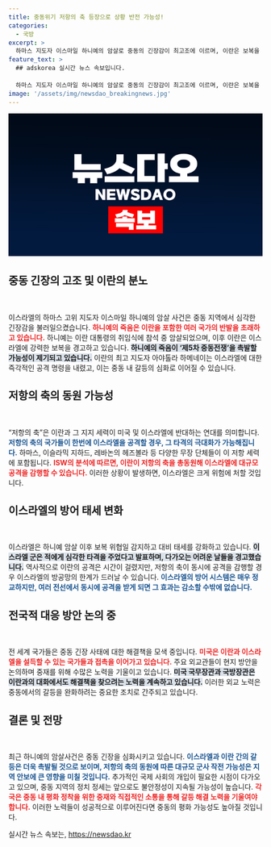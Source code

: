 ```yaml
---
title: 중동위기 저항의 축 등장으로 상황 반전 가능성!
categories:
  - 국방
excerpt: >
  하마스 지도자 이스마일 하니예의 암살로 중동의 긴장감이 최고조에 이르며, 이란은 보복을 선언했습니다. ‘저항의 축’이 단결해 이스라엘을 공격할 경우, 제5차 중동전쟁의 발발 우려가 커지고 있습니다. 이란과 반이스라엘 연대의 움직임에 귀추가 주목됩니다.
feature_text: >
  ## adskorea 실시간 뉴스 속보입니다.

  하마스 지도자 이스마일 하니예의 암살로 중동의 긴장감이 최고조에 이르며, 이란은 보복을 선언했습니다. ‘저항의 축’이 단결해 이스라엘을 공격할 경우, 제5차 중동전쟁의 발발 우려가 커지고 있습니다. 이란과 반이스라엘 연대의 움직임에 귀추가 주목됩니다.
image: '/assets/img/newsdao_breakingnews.jpg'
---
```


<p><img src="/assets/img/newsdao_breakingnews.jpg" alt="adskorea 속보" /></p>

<h2 data-ke-size="size26">중동 긴장의 고조 및 이란의 분노</h2>

<p data-ke-size="size16">&nbsp;</p>

<p>이스라엘의 하마스 고위 지도자 이스마일 하니예의 암살 사건은 중동 지역에서 심각한 긴장감을 불러일으켰습니다. <b><span style="color: #ee2323;">하니예의 죽음은 이란을 포함한 여러 국가의 반발을 초래하고 있습니다.</span></b> 하니예는 이란 대통령의 취임식에 참석 중 암살되었으며, 이후 이란은 이스라엘에 강력한 보복을 경고하고 있습니다. <b><span style="background-color: #21538527;">하니예의 죽음이 ‘제5차 중동전쟁’을 촉발할 가능성이 제기되고 있습니다.</span></b> 이란의 최고 지도자 아야톨라 하메네이는 이스라엘에 대한 즉각적인 공격 명령을 내렸고, 이는 중동 내 갈등의 심화로 이어질 수 있습니다.</p>

<h2 data-ke-size="size26">저항의 축의 동원 가능성</h2>

<p data-ke-size="size16">&nbsp;</p>

<p>“저항의 축”은 이란과 그 지지 세력이 미국 및 이스라엘에 반대하는 연대를 의미합니다. <b><span style="color: #1a5490;">저항의 축의 국가들이 한번에 이스라엘을 공격할 경우, 그 타격의 극대화가 가능해집니다.</span></b> 하마스, 이슬라믹 지하드, 레바논의 헤즈볼라 등 다양한 무장 단체들이 이 저항 세력에 포함됩니다. <b><span style="color: #ee2323;">ISW의 분석에 따르면, 이란이 저항의 축을 총동원해 이스라엘에 대규모 공격을 감행할 수 있습니다.</span></b> 이러한 상황이 발생하면, 이스라엘은 크게 위험에 처할 것입니다.</p>

<h2 data-ke-size="size26">이스라엘의 방어 태세 변화</h2>

<p data-ke-size="size16">&nbsp;</p>

<p>이스라엘은 하니예 암살 이후 보복 위협일 감지하고 대비 태세를 강화하고 있습니다. <b><span style="background-color: #21538527;">이스라엘 군은 적에게 심각한 타격을 주었다고 발표하며, 다가오는 어려운 날들을 경고했습니다.</span></b> 역사적으로 이란의 공격은 시간이 걸렸지만, 저항의 축이 동시에 공격을 감행할 경우 이스라엘의 방공망의 한계가 드러날 수 있습니다. <b><span style="color: #1a5490;">이스라엘의 방어 시스템은 매우 정교하지만, 여러 전선에서 동시에 공격을 받게 되면 그 효과는 감소할 수밖에 없습니다.</span></b></p>

<h2 data-ke-size="size26">전국적 대응 방안 논의 중</h2>

<p data-ke-size="size16">&nbsp;</p>

<p>전 세계 국가들은 중동 긴장 사태에 대한 해결책을 모색 중입니다. <b><span style="color: #ee2323;">미국은 이란과 이스라엘을 설득할 수 있는 국가들과 접촉을 이어가고 있습니다.</span></b> 주요 외교관들이 현지 방안을 논의하며 중재를 위해 수많은 노력을 기울이고 있습니다. <b><span style="background-color: #21538527;">미국 국무장관과 국방장관은 이란과의 대화에서도 해결책을 찾으려는 노력을 계속하고 있습니다.</span></b> 이러한 외교 노력은 중동에서의 갈등을 완화하려는 중요한 조치로 간주되고 있습니다.</p>

<h2 data-ke-size="size26">결론 및 전망</h2>

<p data-ke-size="size16">&nbsp;</p>

<p>최근 하니예의 암살사건은 중동 긴장을 심화시키고 있습니다. <b><span style="color: #1a5490;">이스라엘과 이란 간의 갈등은 더욱 촉발될 것으로 보이며, 저항의 축의 동원에 따른 대규모 군사 작전 가능성은 지역 안보에 큰 영향을 미칠 것입니다.</span></b> 추가적인 국제 사회의 개입이 필요한 시점이 다가오고 있으며, 중동 지역의 정치 정세는 앞으로도 불안정성이 지속될 가능성이 높습니다. <b><span style="color: #ee2323;">각국은 중동 내 평화 정착을 위한 중재와 직접적인 소통을 통해 갈등 해결 노력을 기울여야 합니다.</span></b> 이러한 노력들이 성공적으로 이루어진다면 중동의 평화 가능성도 높아질 것입니다.</p>
실시간 뉴스 속보는, <a href="https://newsdao.kr" rel="dofollow">https://newsdao.kr</a>


